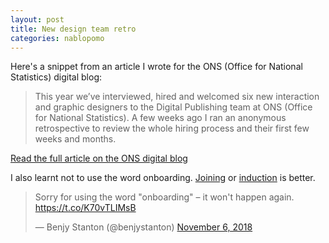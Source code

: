 ```yaml
---
layout: post
title: New design team retro
categories: nablopomo
---
```


<p class="lede">Here's a snippet from an article I wrote for the ONS (Office for National Statistics) digital blog:</p>

> This year we’ve interviewed, hired and welcomed six new interaction and graphic designers to the Digital Publishing team at ONS (Office for National Statistics). A few weeks ago I ran an anonymous retrospective to review the whole hiring process and their first few weeks and months.

[Read the full article on the ONS digital blog](https://digitalblog.ons.gov.uk/2018/11/06/things-we-learnt-when-we-hired-6-designers-at-the-same-time/)

I also learnt not to use the word onboarding. [Joining](https://twitter.com/robchamberspfc/status/1059907595991945217) or [induction](https://twitter.com/avfletcher/status/1059908570660114433) is better.

<blockquote class="twitter-tweet" data-lang="en"><p lang="en" dir="ltr">Sorry for using the word &quot;onboarding&quot; – it won&#39;t happen again. <a href="https://t.co/K70vTLIMsB">https://t.co/K70vTLIMsB</a></p>&mdash; Benjy Stanton (@benjystanton) <a href="https://twitter.com/benjystanton/status/1059903687106158593?ref_src=twsrc%5Etfw">November 6, 2018</a></blockquote>
<script async src="https://platform.twitter.com/widgets.js" charset="utf-8"></script>
